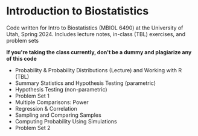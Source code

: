 # Introduction to Biostatistics
Code written for Intro to Biostatistics (MBIOL 6490) at the University of Utah, Spring 2024. Includes lecture notes, in-class (TBL) exercises, and problem sets

**If you're taking the class currently, don't be a dummy and plagiarize any of this code**
* Probability & Probability Distributions (Lecture) and Working with R (TBL)
* Summary Statistics and Hypothesis Testing (parametric)
* Hypothesis Testing (non-parametric)
* Problem Set 1
* Multiple Comparisons: Power
* Regression & Correlation
* Sampling and Comparing Samples
* Computing Probability Using Simulations
* Problem Set 2

